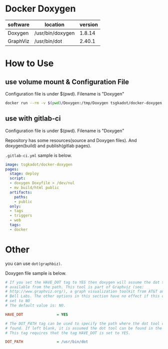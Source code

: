 # Docker Doxygen

| software | location | version |
|----------|----------|---------|
| Doxygen  | /usr/bin/doxygen | 1.8.14   |
| GraphViz | /usr/bin/dot     | 2.40.1   |


# How to Use


## use volume mount & Configuration File

Configuration file is under $(pwd). Filename is "Doxygen"  

```sh
docker run --rm -v $(pwd)/Doxygen:/tmp/Doxygen tsgkadot/docker-doxygen doxygen /tmp/Doxygen
```


## use with gitlab-ci

Configuration file is under $(pwd). Filename is "Doxygen"  

Repository has some resources(source and Doxygen files).
And doxygen(build) and publish(gitlab pages).

`.gitlab-ci.yml` sample is below.

```yml
image: tsgkadot/docker-doxygen
pages:
  stage: deploy
  script:
  - doxygen Doxyfile > /dev/nul
  - mv build/html public
  artifacts:
    paths:
    - public
  only:
  - tags
  - triggers
  - web
  tags:
  - docker
```

# Other

you can use `dot(graphbiz)`. 

Doxygen file sample is below.

```ini
# If you set the HAVE_DOT tag to YES then doxygen will assume the dot tool is
# available from the path. This tool is part of Graphviz (see:
# http://www.graphviz.org/), a graph visualization toolkit from AT&T and Lucent
# Bell Labs. The other options in this section have no effect if this option is
# set to NO
# The default value is: NO.

HAVE_DOT               = YES

# The DOT_PATH tag can be used to specify the path where the dot tool can be
# found. If left blank, it is assumed the dot tool can be found in the path.
# This tag requires that the tag HAVE_DOT is set to YES.

DOT_PATH               = /usr/bin/dot
```